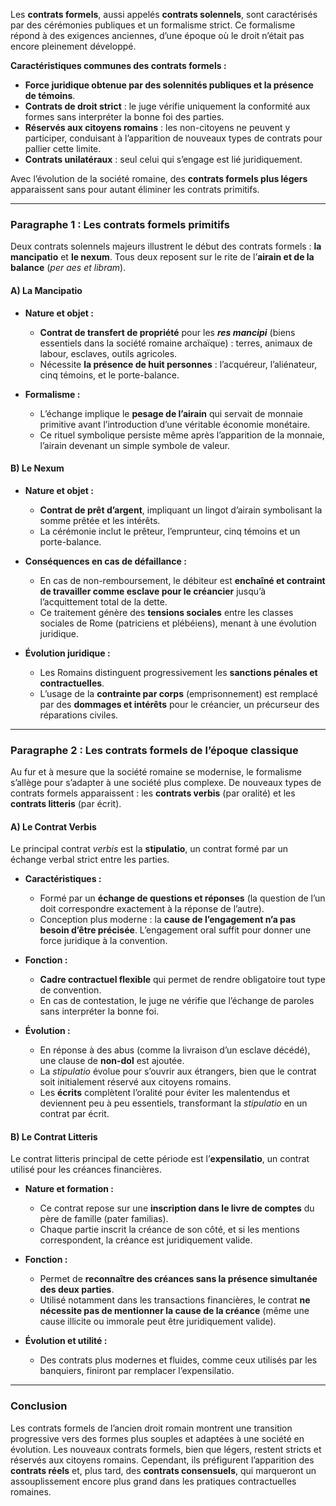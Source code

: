 Les **contrats formels**, aussi appelés **contrats solennels**, sont caractérisés par des cérémonies publiques et un formalisme strict. Ce formalisme répond à des exigences anciennes, d’une époque où le droit n’était pas encore pleinement développé.

**Caractéristiques communes des contrats formels :**
- **Force juridique obtenue par des solennités publiques et la présence de témoins**.
- **Contrats de droit strict** : le juge vérifie uniquement la conformité aux formes sans interpréter la bonne foi des parties.
- **Réservés aux citoyens romains** : les non-citoyens ne peuvent y participer, conduisant à l’apparition de nouveaux types de contrats pour pallier cette limite.
- **Contrats unilatéraux** : seul celui qui s’engage est lié juridiquement.

Avec l’évolution de la société romaine, des **contrats formels plus légers** apparaissent sans pour autant éliminer les contrats primitifs.

---

### Paragraphe 1 : Les contrats formels primitifs

Deux contrats solennels majeurs illustrent le début des contrats formels : **la mancipatio** et **le nexum**. Tous deux reposent sur le rite de l’**airain et de la balance** (_per aes et libram_).

#### A) La Mancipatio

- **Nature et objet :** 
  - **Contrat de transfert de propriété** pour les **_res mancipi_** (biens essentiels dans la société romaine archaïque) : terres, animaux de labour, esclaves, outils agricoles.
  - Nécessite **la présence de huit personnes** : l’acquéreur, l’aliénateur, cinq témoins, et le porte-balance.

- **Formalisme :**
  - L’échange implique le **pesage de l’airain** qui servait de monnaie primitive avant l’introduction d’une véritable économie monétaire.
  - Ce rituel symbolique persiste même après l’apparition de la monnaie, l’airain devenant un simple symbole de valeur.

#### B) Le Nexum

- **Nature et objet :** 
  - **Contrat de prêt d’argent**, impliquant un lingot d’airain symbolisant la somme prêtée et les intérêts.
  - La cérémonie inclut le prêteur, l’emprunteur, cinq témoins et un porte-balance.

- **Conséquences en cas de défaillance :**
  - En cas de non-remboursement, le débiteur est **enchaîné et contraint de travailler comme esclave pour le créancier** jusqu’à l’acquittement total de la dette.
  - Ce traitement génère des **tensions sociales** entre les classes sociales de Rome (patriciens et plébéiens), menant à une évolution juridique.

- **Évolution juridique :**
  - Les Romains distinguent progressivement les **sanctions pénales et contractuelles**.
  - L’usage de la **contrainte par corps** (emprisonnement) est remplacé par des **dommages et intérêts** pour le créancier, un précurseur des réparations civiles.

---

### Paragraphe 2 : Les contrats formels de l’époque classique

Au fur et à mesure que la société romaine se modernise, le formalisme s’allège pour s’adapter à une société plus complexe. De nouveaux types de contrats formels apparaissent : les **contrats verbis** (par oralité) et les **contrats litteris** (par écrit).

#### A) Le Contrat Verbis

Le principal contrat _verbis_ est la **stipulatio**, un contrat formé par un échange verbal strict entre les parties.

- **Caractéristiques :**
  - Formé par un **échange de questions et réponses** (la question de l’un doit correspondre exactement à la réponse de l’autre).
  - Conception plus moderne : la **cause de l’engagement n’a pas besoin d’être précisée**. L’engagement oral suffit pour donner une force juridique à la convention.

- **Fonction :**
  - **Cadre contractuel flexible** qui permet de rendre obligatoire tout type de convention.
  - En cas de contestation, le juge ne vérifie que l’échange de paroles sans interpréter la bonne foi.

- **Évolution :**
  - En réponse à des abus (comme la livraison d’un esclave décédé), une clause de **non-dol** est ajoutée.
  - La _stipulatio_ évolue pour s’ouvrir aux étrangers, bien que le contrat soit initialement réservé aux citoyens romains.
  - Les **écrits** complètent l’oralité pour éviter les malentendus et deviennent peu à peu essentiels, transformant la _stipulatio_ en un contrat par écrit.

#### B) Le Contrat Litteris

Le contrat litteris principal de cette période est l’**expensilatio**, un contrat utilisé pour les créances financières.

- **Nature et formation :**
  - Ce contrat repose sur une **inscription dans le livre de comptes** du père de famille (pater familias).
  - Chaque partie inscrit la créance de son côté, et si les mentions correspondent, la créance est juridiquement valide.

- **Fonction :**
  - Permet de **reconnaître des créances sans la présence simultanée des deux parties**.
  - Utilisé notamment dans les transactions financières, le contrat **ne nécessite pas de mentionner la cause de la créance** (même une cause illicite ou immorale peut être juridiquement valide).

- **Évolution et utilité :**
  - Des contrats plus modernes et fluides, comme ceux utilisés par les banquiers, finiront par remplacer l’expensilatio.

---

### Conclusion

Les contrats formels de l’ancien droit romain montrent une transition progressive vers des formes plus souples et adaptées à une société en évolution. Les nouveaux contrats formels, bien que légers, restent stricts et réservés aux citoyens romains. Cependant, ils préfigurent l’apparition des **contrats réels** et, plus tard, des **contrats consensuels**, qui marqueront un assouplissement encore plus grand dans les pratiques contractuelles romaines.